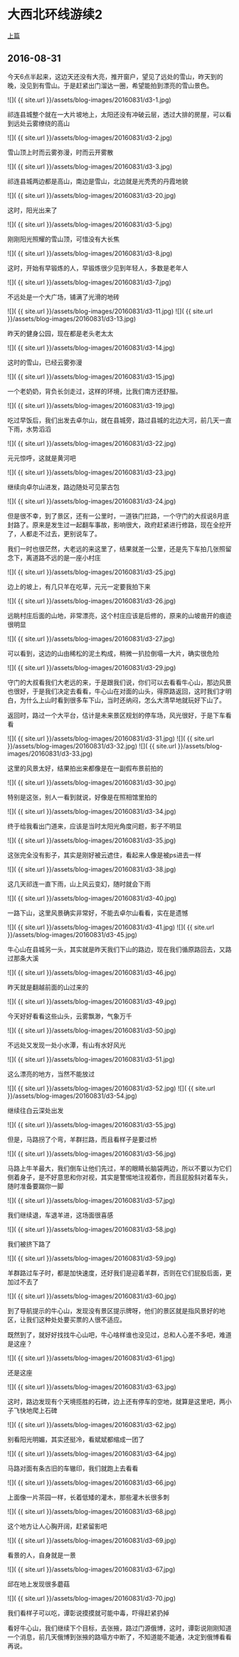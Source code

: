 大西北环线游续2
========================

[上篇](/2016/08/30/大西北2.html)

2016-08-31
------------------------

今天6点半起来，这边天还没有大亮，推开窗户，望见了远处的雪山，昨天到的晚，没见到有雪山。于是赶紧出门溜达一圈，希望能拍到漂亮的雪山景色。

![]( {{ site.url }}/assets/blog-images/20160831/d3-1.jpg)

祁连县城整个就在一大片坡地上，太阳还没有冲破云层，透过大排的房屋，可以看到远处云雾缭绕的高山

![]( {{ site.url }}/assets/blog-images/20160831/d3-2.jpg)

雪山顶上时而云雾弥漫，时而云开雾散

![]( {{ site.url }}/assets/blog-images/20160831/d3-3.jpg)

祁连县城两边都是高山，南边是雪山，北边就是光秃秃的丹霞地貌

![]( {{ site.url }}/assets/blog-images/20160831/d3-20.jpg)

这时，阳光出来了

![]( {{ site.url }}/assets/blog-images/20160831/d3-5.jpg)

刚刚阳光照耀的雪山顶，可惜没有大长焦

![]( {{ site.url }}/assets/blog-images/20160831/d3-8.jpg)

这时，开始有早锻炼的人，早锻炼很少见到年轻人，多数是老年人

![]( {{ site.url }}/assets/blog-images/20160831/d3-7.jpg)

不远处是一个大广场，铺满了光滑的地砖

![]( {{ site.url }}/assets/blog-images/20160831/d3-11.jpg)
![]( {{ site.url }}/assets/blog-images/20160831/d3-13.jpg)

昨天的健身公园，现在都是老头老太太

![]( {{ site.url }}/assets/blog-images/20160831/d3-14.jpg)

这时的雪山，已经云雾弥漫

![]( {{ site.url }}/assets/blog-images/20160831/d3-15.jpg)

一个老奶奶，背负长剑走过，这样的环境，比我们南方还舒服。

![]( {{ site.url }}/assets/blog-images/20160831/d3-19.jpg)

吃过早饭后，我们出发去卓尔山，就在县城旁，路过县城的北边大河，前几天一直下雨，水势滔滔

![]( {{ site.url }}/assets/blog-images/20160831/d3-22.jpg)

元元惊呼，这就是黄河吧

![]( {{ site.url }}/assets/blog-images/20160831/d3-23.jpg)

继续向卓尔山进发，路边随处可见蒙古包

![]( {{ site.url }}/assets/blog-images/20160831/d3-24.jpg)

但是很不幸，到了景区，还有一公里时，一道铁门拦路，一个守门的大叔说8月底封路了。原来是发生过一起翻车事故，影响很大，政府赶紧进行修路，现在全挖开了，人都走不过去，更别说车了。

我们一时也很茫然，大老远的来这里了，结果就差一公里，还是先下车拍几张照留念下，离道路不远的是一座小村庄

![]( {{ site.url }}/assets/blog-images/20160831/d3-25.jpg)

边上的坡上，有几只羊在吃草，元元一定要我拍下来

![]( {{ site.url }}/assets/blog-images/20160831/d3-26.jpg)

远眺村庄后面的山地，非常漂亮，这个村庄应该是后修的，原来的山坡凿开的痕迹很明显

![]( {{ site.url }}/assets/blog-images/20160831/d3-27.jpg)

可以看到，这边的山由稀松的泥土构成，稍微一扒拉倒塌一大片，确实很危险

![]( {{ site.url }}/assets/blog-images/20160831/d3-29.jpg)

守门的大叔看我们大老远的来，于是跟我们说，你们可以去看看牛心山，那边风景也很好，于是我们决定去看看，牛心山在对面的山头，得原路返回，这时我们才明白，为什么上山时看到很多车下山，当时还纳闷，怎么大清早地就玩好下山了。

返回时，路过一个大平台，估计是未来景区规划的停车场，风光很好，于是下车看看

![]( {{ site.url }}/assets/blog-images/20160831/d3-31.jpg)
![]( {{ site.url }}/assets/blog-images/20160831/d3-32.jpg)
![]( {{ site.url }}/assets/blog-images/20160831/d3-33.jpg)

这里的风景太好，结果拍出来都像是在一副假布景前拍的

![]( {{ site.url }}/assets/blog-images/20160831/d3-30.jpg)

特别是这张，别人一看到就说，好像是在照相馆里拍的

![]( {{ site.url }}/assets/blog-images/20160831/d3-34.jpg)

终于给我看出门道来，应该是当时太阳光角度问题，影子不明显

![]( {{ site.url }}/assets/blog-images/20160831/d3-35.jpg)

这张完全没有影子，其实是刚好被云遮住，看起来人像是被ps进去一样

![]( {{ site.url }}/assets/blog-images/20160831/d3-38.jpg)

这几天祁连一直下雨，山上风云变幻，随时就会下雨

![]( {{ site.url }}/assets/blog-images/20160831/d3-40.jpg)

一路下山，这里风景确实非常好，不能去卓尔山看看，实在是遗憾

![]( {{ site.url }}/assets/blog-images/20160831/d3-41.jpg)
![]( {{ site.url }}/assets/blog-images/20160831/d3-45.jpg)

牛心山在县城另一头，其实就是昨天我们下山的路边，现在我们循原路回去，又路过那条大溪

![]( {{ site.url }}/assets/blog-images/20160831/d3-46.jpg)

昨天就是翻越前面的山过来的

![]( {{ site.url }}/assets/blog-images/20160831/d3-49.jpg)

今天好好看看这些山头，云雾飘渺，气象万千

![]( {{ site.url }}/assets/blog-images/20160831/d3-50.jpg)

不远处又发现一处小水潭，有山有水好风光

![]( {{ site.url }}/assets/blog-images/20160831/d3-51.jpg)

这么漂亮的地方，当然不能放过

![]( {{ site.url }}/assets/blog-images/20160831/d3-52.jpg)
![]( {{ site.url }}/assets/blog-images/20160831/d3-54.jpg)

继续往白云深处出发

![]( {{ site.url }}/assets/blog-images/20160831/d3-55.jpg)

但是，马路拐了个弯，羊群拦路，而且看样子是要过桥

![]( {{ site.url }}/assets/blog-images/20160831/d3-56.jpg)

马路上牛羊最大，我们倒车让他们先过，羊的眼睛长脑袋两边，所以不要以为它们侧着身子，是不好意思和你对视，其实是警惕地注视着你，而且屁股斜对着车头，随时准备要踹你一脚

![]( {{ site.url }}/assets/blog-images/20160831/d3-57.jpg)

我们继续退，车退羊进，这场面很喜感

![]( {{ site.url }}/assets/blog-images/20160831/d3-58.jpg)

我们被挤下路了

![]( {{ site.url }}/assets/blog-images/20160831/d3-59.jpg)

羊群路过车子时，都是加快速度，还好我们是迎着羊群，否则在它们屁股后面，更加过不去了

![]( {{ site.url }}/assets/blog-images/20160831/d3-60.jpg)

到了导航提示的牛心山，发现没有景区提示牌呀，他们的景区就是指风景好的地区，让我们这种处处要买票的人很不适应。

既然到了，就好好找找牛心山吧，牛心啥样谁也没见过，总和人心差不多吧，难道是这座？

![]( {{ site.url }}/assets/blog-images/20160831/d3-61.jpg)

还是这座

![]( {{ site.url }}/assets/blog-images/20160831/d3-63.jpg)

这时，路边发现有个天境揽胜的石碑，边上还有停车的空地，就算是这里吧，两小子飞快地爬上石碑

![]( {{ site.url }}/assets/blog-images/20160831/d3-62.jpg)

别看阳光明媚，其实还挺冷，看斌斌都缩成一团了

![]( {{ site.url }}/assets/blog-images/20160831/d3-64.jpg)

马路对面有条古旧的车辙印，我们就跑上去看看

![]( {{ site.url }}/assets/blog-images/20160831/d3-66.jpg)

上面像一片茶园一样，长着低矮的灌木，那些灌木长很多刺

![]( {{ site.url }}/assets/blog-images/20160831/d3-68.jpg)

这个地方让人心胸开阔，赶紧留影吧

![]( {{ site.url }}/assets/blog-images/20160831/d3-69.jpg)

看景的人，自身就是一景

![]( {{ site.url }}/assets/blog-images/20160831/d3-67.jpg)

邱在地上发现很多蘑菇

![]( {{ site.url }}/assets/blog-images/20160831/d3-70.jpg)

我们看样子可以吃，谭彰说摸摸就可能中毒，吓得赶紧扔掉

看好牛心山，我们继续下个目标，去张掖，路过门源俄博，这时，谭彰说刚刚知道一个消息，前几天俄博到张掖的路塌方中断了，不知道能不能通，决定到俄博看看再说。